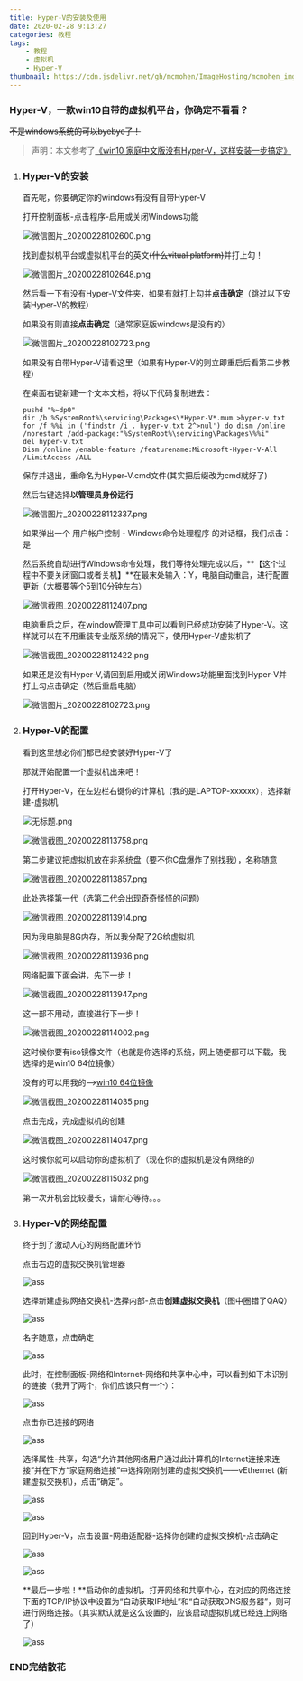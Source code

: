 ```yaml
---
title: Hyper-V的安装及使用
date: 2020-02-28 9:13:27
categories: 教程
tags:
	- 教程
	- 虚拟机
	- Hyper-V
thumbnail: https://cdn.jsdelivr.net/gh/mcmohen/ImageHosting/mcmohen_imgmcmohen_imgteacher.jpg
---
```


### Hyper-V，一款win10自带的虚拟机平台，你确定不看看？

<!--more-->

~~不是windows系统的可以byebye了！~~

> 声明：本文参考了[《win10 家庭中文版没有Hyper-V，这样安装一步搞定》](https://blog.csdn.net/weixin_37695006/article/details/91589895)

1. ### Hyper-V的安装

   首先呢，你要确定你的windows有没有自带Hyper-V

   打开控制面板-点击程序-启用或关闭Windows功能

   ![微信图片_20200228102600.png](https://i.loli.net/2020/02/28/yFLTG9p1RJbPBwh.png)

   找到虚拟机平台或虚拟机平台的英文~~(什么vitual platform)~~并打上勾！

   ![微信图片_20200228102648.png](https://i.loli.net/2020/02/28/tXUwEkNMgridzLu.png)

   然后看一下有没有Hyper-V文件夹，如果有就打上勾并**点击确定**（跳过以下安装Hyper-V的教程）

   如果没有则直接**点击确定**（通常家庭版windows是没有的）

   ![微信图片_20200228102723.png](https://i.loli.net/2020/02/28/uXEA4m3yk2LFMCd.png)

   如果没有自带Hyper-V请看这里（如果有Hyper-V的则立即重启后看第二步教程）

   在桌面右键新建一个文本文档，将以下代码复制进去：

   ```
   pushd "%~dp0"
   dir /b %SystemRoot%\servicing\Packages\*Hyper-V*.mum >hyper-v.txt
   for /f %%i in ('findstr /i . hyper-v.txt 2^>nul') do dism /online /norestart /add-package:"%SystemRoot%\servicing\Packages\%%i"
   del hyper-v.txt
   Dism /online /enable-feature /featurename:Microsoft-Hyper-V-All /LimitAccess /ALL
   ```

   保存并退出，重命名为Hyper-V.cmd文件(其实把后缀改为cmd就好了)

   然后右键选择**以管理员身份运行**

   ![微信图片_20200228112337.png](https://i.loli.net/2020/02/28/1HZuiACFejXaQJ6.png)

   如果弹出一个 用户帐户控制 - Windows命令处理程序 的对话框，我们点击：是

   然后系统自动进行Windows命令处理，我们等待处理完成以后，**【这个过程中不要关闭窗口或者关机】**在最末处输入：Y，电脑自动重启，进行配置更新（大概要等个5到10分钟左右）

   ![微信截图_20200228112407.png](https://i.loli.net/2020/02/28/tR9vHlfUVEGFaAx.png)

   电脑重启之后，在window管理工具中可以看到已经成功安装了Hyper-V。这样就可以在不用重装专业版系统的情况下，使用Hyper-V虚拟机了

   ![微信截图_20200228112422.png](https://i.loli.net/2020/02/28/iryPhScakbRCgFA.png)

   如果还是没有Hyper-V,请回到启用或关闭Windows功能里面找到Hyper-V并打上勾点击确定（然后重启电脑）

   ![微信图片_20200228102723.png](https://i.loli.net/2020/02/28/uXEA4m3yk2LFMCd.png)

2. ### Hyper-V的配置

   看到这里想必你们都已经安装好Hyper-V了

   那就开始配置一个虚拟机出来吧！

   打开Hyper-V，在左边栏右键你的计算机（我的是LAPTOP-xxxxxx），选择新建-虚拟机

   ![无标题.png](https://i.loli.net/2020/02/28/V5ZiEblNP4GOKwd.png)

   ![微信截图_20200228113758.png](https://i.loli.net/2020/02/28/By9st4kl3poSadj.png)

   第二步建议把虚拟机放在非系统盘（要不你C盘爆炸了别找我），名称随意

   ![微信截图_20200228113857.png](https://i.loli.net/2020/02/28/aFArpE7LsciHJRO.png)

   此处选择第一代（选第二代会出现奇奇怪怪的问题）

   ![微信截图_20200228113914.png](https://i.loli.net/2020/02/28/xOBt8cGYEh1uH9U.png)

   因为我电脑是8G内存，所以我分配了2G给虚拟机

   ![微信截图_20200228113936.png](https://i.loli.net/2020/02/28/5Ae3RnDX2BFHhNl.png)

   网络配置下面会讲，先下一步！

   ![微信截图_20200228113947.png](https://i.loli.net/2020/02/28/CNqjibtrIZBdaUw.png)

   这一部不用动，直接进行下一步！

   ![微信截图_20200228114002.png](https://i.loli.net/2020/02/28/lMSJBnhUHOi759Z.png)

   这时候你要有iso镜像文件（也就是你选择的系统，网上随便都可以下载，我选择的是win10 64位镜像）

   没有的可以用我的-->[win10 64位镜像](http://mcmohen.top/?/%E5%85%B6%E5%AE%83/iso%E9%95%9C%E5%83%8F%E6%96%87%E4%BB%B6/win10-64%E4%BD%8D-2019.iso)

   ![微信截图_20200228114035.png](https://i.loli.net/2020/02/28/EA4x98nCslwbMeP.png)

   点击完成，完成虚拟机的创建

   ![微信截图_20200228114047.png](https://i.loli.net/2020/02/28/wqVX6tuAfg8LdzU.png)

   这时候你就可以启动你的虚拟机了（现在你的虚拟机是没有网络的）

   ![微信截图_20200228115032.png](https://i.loli.net/2020/02/28/KNo6UAtSTezPMr8.png)

   第一次开机会比较漫长，请耐心等待。。。

3. ### Hyper-V的网络配置

   终于到了激动人心的网络配置环节
   
   点击右边的虚拟交换机管理器
   
   ![ass](https://cdn.jsdelivr.net/gh/mcmohen/ImageHosting2/192e31c9b551012d1731094b7ca70201.jpg)
   
   选择新建虚拟网络交换机-选择内部-点击**创建虚拟交换机**（图中圈错了QAQ）
   
   ![ass](https://cdn.jsdelivr.net/gh/mcmohen/ImageHosting2/微信图片_20200228150038.png)
   
   名字随意，点击确定
   
   ![ass](https://cdn.jsdelivr.net/gh/mcmohen/ImageHosting2/微信截图_20200228160902.png)
   
   此时，在控制面板-网络和Internet-网络和共享中心中，可以看到如下未识别的链接（我开了两个，你们应该只有一个）：
   
   ![ass](https://cdn.jsdelivr.net/gh/mcmohen/ImageHosting2/微信截图_20200228161215.png)
   
   点击你已连接的网络
   
   ![ass](https://cdn.jsdelivr.net/gh/mcmohen/ImageHosting2/微信截图_20200228161256.png)
   
   选择属性-共享，勾选“允许其他网络用户通过此计算机的Internet连接来连接”并在下方“家庭网络连接”中选择刚刚创建的虚拟交换机——vEthernet (新建虚拟交换机)，点击“确定”。
   
   ![ass](https://cdn.jsdelivr.net/gh/mcmohen/ImageHosting2/微信截图_20200228161339.png)
   
   ![ass](https://cdn.jsdelivr.net/gh/mcmohen/ImageHosting2/微信图片_20200228161432.png)
   
   回到Hyper-V，点击设置-网络适配器-选择你创建的虚拟交换机-点击确定
   
   ![ass](https://cdn.jsdelivr.net/gh/mcmohen/ImageHosting2/微信截图_20200228161701.png)
   
   ![ass](https://cdn.jsdelivr.net/gh/mcmohen/ImageHosting2/微信图片_20200228162210.png)
   
   **最后一步啦！**启动你的虚拟机，打开网络和共享中心，在对应的网络连接下面的TCP/IP协议中设置为“自动获取IP地址”和“自动获取DNS服务器”，则可进行网络连接。（其实默认就是这么设置的，应该启动虚拟机就已经连上网络了）
   
   ![ass](https://cdn.jsdelivr.net/gh/mcmohen/ImageHosting2/微信截图_20200228162605.png)

### END完结散花